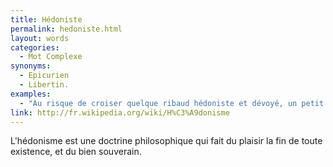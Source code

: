 ```yaml
---
title: Hédoniste
permalink: hedoniste.html
layout: words
categories:
  - Mot Complexe
synonyms:
  - Epicurien
  - Libertin.
examples:
  - "Au risque de croiser quelque ribaud hédoniste et dévoyé, un petit exo pour samedi soir..."
link: http://fr.wikipedia.org/wiki/H%C3%A9donisme
---
```


L'hédonisme est une doctrine philosophique qui fait du plaisir la fin de toute existence, et du bien souverain.


